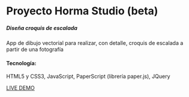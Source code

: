 <h1>Proyecto Horma Studio (beta)</h1>
<h5>Diseña croquis de escalada</h5>
App de dibujo vectorial para realizar, con detalle, croquis de escalada a partir de una fotografía

<h4>Tecnología:</h4>
HTML5 y CSS3, JavaScript, PaperScript (librería paper.js), JQuery

<a href="http://studio-horma.rhcloud.com/">LIVE DEMO</a>
